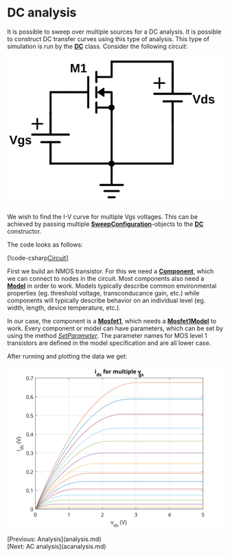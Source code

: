 # DC analysis

It is possible to sweep over multiple sources for a DC analysis. It is possible to construct DC transfer curves using this type of analysis. This type of simulation is run by the **[DC](xref:SpiceSharp.Simulations.DC)** class. Consider the following circuit:

<p align="center"><img src="images/example_DC.svg" /></p>

We wish to find the I-V curve for multiple Vgs voltages. This can be achieved by passing multiple **[SweepConfiguration](xref:SpiceSharp.Simulations.SweepConfiguration)**-objects to the **[DC](xref:SpiceSharp.Simulations.DC)** constructor.

The code looks as follows:

[!code-csharp[Circuit](../SpiceSharpTest/BasicExampleTests.cs#example_DC)]

First we build an NMOS transistor. For this we need a **[Component](xref:SpiceSharp.Components.Component)**, which we can connect to nodes in the circuit. Most components also need a **[Model](xref:SpiceSharp.Components.Model)** in order to work. Models typically describe common environmental properties (eg. threshold voltage, transconducance gain, etc.) while components will typically describe behavior on an individual level (eg. width, length, device temperature, etc.).

In our case, the component is a  **[Mosfet1](xref:SpiceSharp.Components.Mosfet1)**, which needs a **[Mosfet1Model](xref:SpiceSharp.Components.Mosfet1Model)** to work.
Every component or model can have parameters, which can be set by using the method *[SetParameter](xref:SpiceSharp.Circuits.Entity.SetParameter(System.String,System.Double))*. The parameter names for MOS level 1 transistors are defined in the model specification and are all lower case.

After running and plotting the data we get:

<p align="center"><img src="images/example_DCgraph.svg" /></p>

<div class="pull-left">[Previous: Analysis](analysis.md)</div> <div class="pull-right">[Next: AC analysis](acanalysis.md)</p>